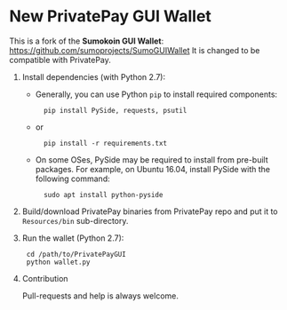 # New PrivatePay GUI Wallet

This is a fork of the **Sumokoin GUI Wallet**: https://github.com/sumoprojects/SumoGUIWallet
It is changed to be compatible with PrivatePay.


1. Install dependencies (with Python 2.7):

	* Generally, you can use Python `pip` to install required components:
		
			pip install PySide, requests, psutil
	
	* or
			
			pip install -r requirements.txt 
	
	* On some OSes, PySide may be required to install from pre-built packages. For example, on Ubuntu 16.04, install PySide with the following command:
			
			sudo apt install python-pyside


2. Build/download PrivatePay binaries from PrivatePay repo and put it to `Resources/bin` sub-directory.

3. Run the wallet (Python 2.7):
		
		cd /path/to/PrivatePayGUI
		python wallet.py

4. Contribution

	Pull-requests and help is always welcome. 
	
